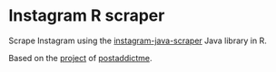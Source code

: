Instagram R scraper
=========

Scrape Instagram using the [instagram-java-scraper](https://github.com/floresfdev/instagram-java-scraper) Java library in R.

Based on the [project](https://github.com/postaddictme/instagram-java-scraper) of [postaddictme](https://github.com/postaddictme).